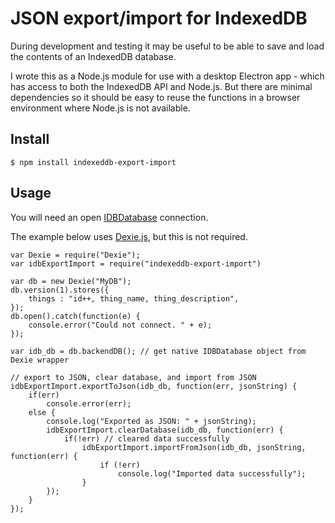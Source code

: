 # JSON export/import for IndexedDB

During development and testing it may be useful to be able to save and load the contents of an IndexedDB database.

I wrote this as a Node.js module for use with a desktop Electron app - which has access to both the IndexedDB API and Node.js. But there are minimal dependencies so it should be easy to reuse the functions in a browser environment where Node.js is not available.

## Install

```
$ npm install indexeddb-export-import
```

## Usage

You will need an open [IDBDatabase](https://developer.mozilla.org/en-US/docs/Web/API/IDBDatabase) connection. 

The example below uses [Dexie.js](https://github.com/dfahlander/Dexie.js), but this is not required.

	var Dexie = require("Dexie");
	var idbExportImport = require("indexeddb-export-import")

	var db = new Dexie("MyDB");
	db.version(1).stores({
		things : "id++, thing_name, thing_description",
	});
	db.open().catch(function(e) {
		console.error("Could not connect. " + e);
	});

	var idb_db = db.backendDB(); // get native IDBDatabase object from Dexie wrapper

	// export to JSON, clear database, and import from JSON
	idbExportImport.exportToJson(idb_db, function(err, jsonString) {
		if(err)
			console.error(err);
		else {
			console.log("Exported as JSON: " + jsonString);
			idbExportImport.clearDatabase(idb_db, function(err) {
				if(!err) // cleared data successfully
					idbExportImport.importFromJson(idb_db, jsonString, function(err) {
						if (!err)
							console.log("Imported data successfully");
					}
			});
		}
	});